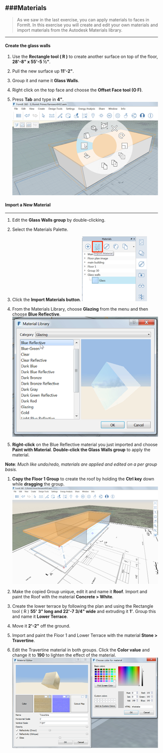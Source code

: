 ###Materials
---
> As we saw in the last exercise, you can apply materials to faces in FormIt. In this exercise you will create and edit your own materials and import materials from the Autodesk Materials library.

---

#### Create the glass walls
1. Use the **Rectangle tool ( R )** to create another surface on top of the floor, **28'-8" x 55'-5 ½"**.

2. Pull the new surface up **11'-2"**.

3. Group it and name it **Glass Walls**.

4. Right click on the top face and choose the **Offset Face tool (O F)**.

5. Press **Tab** and type in **4"**. ![](./images/e4e0493a-36f3-488e-9df1-f0daa1dcf407.png)

#### Import a New Material
---
1. Edit the **Glass Walls group** by double-clicking.

2. Select the Materials Palette.

3. Click the **Import Materials button**. 
     ![](./images/00cac281-dff8-4ff3-8ba3-c13bb868ebc1.png)

4. From the Materials Library, choose **Glazing** from the menu and then choose **Blue Reflective**. ![](./images/63c0bcfa-98af-48ec-ac30-44fbed8c802b.png)

5. **Right-click** on the Blue Reflective material you just imported and choose **Paint with Material**. **Double-click the Glass Walls group** to apply the material.

**Note**: *Much like undo/redo, materials are applied and edited on a per group basis.*

1. **Copy the Floor 1 Group** to create the roof by holding the **Ctrl key** down while **dragging** the group. ![](./images/d6793055-4c50-4e96-a44e-15e5cfeeea83.png)

2. Make the copied Group unique, edit it and name it **Roof**. Import and paint the Roof with the material **Concrete &gt; White**.

3. Create the lower terrace by following the plan and using the Rectangle tool ( R ) **55' 3" long and 22'-7 3/4" wide** and extruding it **1'**. Group this and name it **Lower Terrace**.

4. Move it **2'-2"** off the ground.

5. Import and paint the Floor 1 and Lower Terrace with the material **Stone &gt; Travertine**.

6. Edit the Travertine material in both groups. Click the **Color value** and change it to **190** to lighten the effect of the material. ![](./images/7d23f82c-2f5f-4e09-b3bf-24841cccbd0a.png)